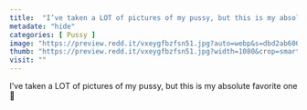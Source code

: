 ```yaml
---
title:  "I’ve taken a LOT of pictures of my pussy, but this is my absolute favorite one 🥰"
metadate: "hide"
categories: [ Pussy ]
image: "https://preview.redd.it/vxeygfbzfsn51.jpg?auto=webp&s=dbd2ab6009e32b118acb774caca98bdb866c811c"
thumb: "https://preview.redd.it/vxeygfbzfsn51.jpg?width=1080&crop=smart&auto=webp&s=338ba3ae344f029ea2a717822b31cfc4b01c957d"
visit: ""
---
```

I’ve taken a LOT of pictures of my pussy, but this is my absolute favorite one 🥰

